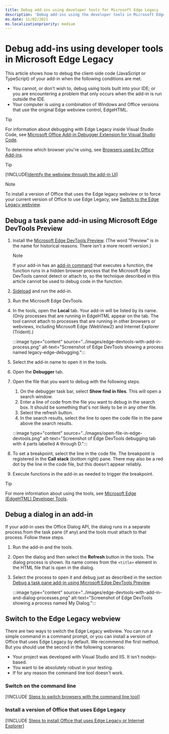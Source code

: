 ```yaml
---
title: Debug add-ins using developer tools for Microsoft Edge Legacy
description: 'Debug add-ins using the developer tools in Microsoft Edge Legacy.'
ms.date: 11/02/2021
ms.localizationpriority: medium
---
```


# Debug add-ins using developer tools in Microsoft Edge Legacy

This article shows how to debug the client-side code (JavaScript or TypeScript) of your add-in when the following conditions are met.

- You cannot, or don't wish to, debug using tools built into your IDE; or you are encountering a problem that only occurs when the add-in is run outside the IDE.
- Your computer is using a combination of Windows and Office versions that use the original Edge webview control, EdgeHTML.

> [!TIP]
> For information about debugging with Edge Legacy inside Visual Studio Code, see [Microsoft Office Add-in Debugger Extension for Visual Studio Code](debug-with-vs-extension.md).

To determine which browser you're using, see [Browsers used by Office Add-ins](../concepts/browsers-used-by-office-web-add-ins.md). 

> [!TIP]
> [!INCLUDE[Identify the webview through the add-in UI](../includes/identify-webview-in-ui.md)]

> [!NOTE]
> To install a version of Office that uses the Edge legacy webview or to force your current version of Office to use Edge Legacy, see [Switch to the Edge Legacy webview](#switch-to-the-edge-legacy-webview).

## Debug a task pane add-in using Microsoft Edge DevTools Preview

1. Install the [Microsoft Edge DevTools Preview](https://www.microsoft.com/p/microsoft-edge-devtools-preview/9mzbfrmz0mnj?activetab=pivot%3Aoverviewtab). (The word "Preview" is in the name for historical reasons. There isn't a more recent version.)

   > [!NOTE]
   > If your add-in has an [add-in command](../design/add-in-commands.md) that executes a function, the function runs in a hidden browser process that the Microsoft Edge DevTools cannot detect or attach to, so the technique described in this article cannot be used to debug code in the function.

1. [Sideload](create-a-network-shared-folder-catalog-for-task-pane-and-content-add-ins.md) and run the add-in.
1. Run the Microsoft Edge DevTools.
1. In the tools, open the **Local** tab. Your add-in will be listed by its name. (Only processes that are running in EdgeHTML appear on the tab. The tool cannot attach to processes that are running in other browsers or webviews, including Microsoft Edge (WebView2) and Internet Explorer (Trident).)

   :::image type="content" source="../images/edge-devtools-with-add-in-process.png" alt-text="Screenshot of Edge DevTools showing a process named legacy-edge-debugging.":::

1. Select the add-in name to open it in the tools.
1. Open the **Debugger** tab.
1. Open the file that you want to debug with the following steps.

   1. On the debugger task bar, select **Show find in files**. This will open a search window.
   1. Enter a line of code from the file you want to debug in the search box. It should be something that's not likely to be in any other file.
   1. Select the refresh button.
   1. In the search results, select the line to open the code file in the pane above the search results.

   :::image type="content" source="../images/open-file-in-edge-devtools.png" alt-text="Screenshot of Edge DevTools debugging tab with 4 parts labelled A through D.":::

1. To set a breakpoint, select the line in the code file. The breakpoint is registered in the **Call stack** (bottom right) pane. There may also be a red dot by the line in the code file, but this doesn't appear reliably.
1. Execute functions in the add-in as needed to trigger the breakpoint.

> [!TIP]
> For more information about using the tools, see [Microsoft Edge (EdgeHTML) Developer Tools](/archive/microsoft-edge/legacy/developer/devtools-guide/).

## Debug a dialog in an add-in

If your add-in uses the Office Dialog API, the dialog runs in a separate process from the task pane (if any) and the tools must attach to that process. Follow these steps.

1. Run the add-in and the tools.
1. Open the dialog and then select the **Refresh** button in the tools. The dialog process is shown. Its name comes from the `<title>` element in the HTML file that is open in the dialog.
1. Select the process to open it and debug just as described in the section [Debug a task pane add-in using Microsoft Edge DevTools Preview](#debug-a-task-pane-add-in-using-microsoft-edge-devtools-preview).

   :::image type="content" source="../images/edge-devtools-with-add-in-and-dialog-processes.png" alt-text="Screenshot of Edge DevTools showing a process named My Dialog.":::

## Switch to the Edge Legacy webview

There are two ways to switch the Edge Legacy webview. You can run a simple command in a command prompt, or you can install a version of Office that uses Edge Legacy by default. We recommend the first method. But you should use the second in the following scenarios:

- Your project was developed with Visual Studio and IIS. It isn't nodejs-based.
- You want to be absolutely robust in your testing.
- If for any reason the command line tool doesn't work.

### Switch on the command line

[!INCLUDE [Steps to switch browsers with the command line tool](../includes/use-legacy-edge-or-ie.md)]

### Install a version of Office that uses Edge Legacy

[!INCLUDE [Steps to install Office that uses Edge Legacy or Internet Explorer](../includes/install-office-that-uses-legacy-edge-or-ie.md)]
